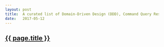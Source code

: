 ```yaml
---
layout: post
title:  A curated list of Domain-Driven Design (DDD), Command Query Responsibility Segregation (CQRS), Event Sourcing, and Event Storming resources
date:   2017-05-12
---
```

<h2><a href="https://github.com/heynickc/awesome-ddd">{{ page.title }}</a></h2>